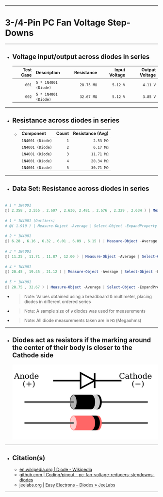***

# 3-/4-Pin PC Fan Voltage Step-Downs

***

- ## Voltage input/output across diodes in series
  | Test Case | Description          | Resistance | Input Voltage | Output Voltage |
  | --------: | -------------------- | ---------: | ------------: | -------------: |
  |     `001` | `5 * 1N4001 (Diode)` | `28.75 MΩ` |      `5.12 V` |       `4.11 V` |
  |     `002` | `5 * 1N4001 (Diode)` | `32.67 MΩ` |      `5.12 V` |       `3.85 V` |

***

- ## Resistance across diodes in series
  - | Component        | Count | Resistance (Avg) |
    | :--------------- | ----: | ---------------: |
    | `1N4001 (Diode)` |   `1` |        `2.53 MΩ` |
    | `1N4001 (Diode)` |   `2` |        `6.17 MΩ` |
    | `1N4001 (Diode)` |   `3` |       `11.71 MΩ` |
    | `1N4001 (Diode)` |   `4` |       `20.34 MΩ` |
    | `1N4001 (Diode)` |   `5` |       `30.71 MΩ` |
<!--
  - #### Resistance across similar step downs
    | Component        | Count | Resistance (Avg) |
    | :--------------- | ----: | ---------------: |
    | `Noctua NA-RC7`  |   `1` |        `49.40 Ω` |
    | `Noctua NA-RC7`  |   `2` |        `99.20 Ω` |
    | `Noctua NA-RC7`  |   `3` |       `149.20 Ω` |
    | `Noctua NA-RC12` |   `1` |       `147.90 Ω` |
-->

***

- ## Data Set: Resistance across diodes in series
```powershell

# 1 * 1N4001
@( 2.358 , 2.555 , 2.607 , 2.630, 2.481 , 2.676 , 2.329 , 2.634 ) | Measure-Object -Average | Select-Object -ExpandProperty "Average" | ForEach-Object  { [Math]::Round(${_}, 2, 1) };

# 1 * 1N4001 (Outliers)
# @( 1.910 ) | Measure-Object -Average | Select-Object -ExpandProperty "Average" | ForEach-Object  { [Math]::Round(${_}, 2, 1) };

# 2 * 1N4001
@( 6.28 , 6.16 , 6.32 , 6.01 , 6.09 , 6.15 ) | Measure-Object -Average | Select-Object -ExpandProperty "Average" | ForEach-Object  { [Math]::Round(${_}, 2, 1) };

# 3 * 1N4001
@( 11.25 , 11.71 , 11.87 , 12.00 ) | Measure-Object -Average | Select-Object -ExpandProperty "Average" | ForEach-Object  { [Math]::Round(${_}, 2, 1) };

# 4 * 1N4001
@( 20.45 , 19.45 , 21.12 ) | Measure-Object -Average | Select-Object -ExpandProperty "Average" | ForEach-Object  { [Math]::Round(${_}, 2, 1) };

# 5 * 1N4001
@( 28.75 , 32.67 ) | Measure-Object -Average | Select-Object -ExpandProperty "Average" | ForEach-Object  { [Math]::Round(${_}, 2, 1) };

```
  - > Note: Values obtained using a breadboard & multimeter, placing diodes in different ordered series
  - > Note: A sample size of `9` diodes was used for measurements
  - > Note: All diode measurements taken are in `MΩ` (Megaohms)

***

- ## Diodes act as resistors if the marking around the center of their body is closer to the Cathode side
  ![pinout - diode_anode-cathode](pinout%20-%20diode_anode-cathode.svg)

***

- ## Citation(s)
  - [en.wikipedia.org | Diode - Wikipedia](https://en.wikipedia.org/wiki/Diode)
  - [github.com | Coding/pinout - pc-fan-voltage-reducers-stepdowns-diodes](https://github.com/mcavallo-git/Coding/blob/main/pinouts/pinout%20-%20pc-fan-voltage-reducers-stepdowns-diodes.md)
  - [jeelabs.org | Easy Electrons – Diodes » JeeLabs](https://jeelabs.org/2011/01/09/easy-electrons-%E2%80%93-diodes/index.html)

***